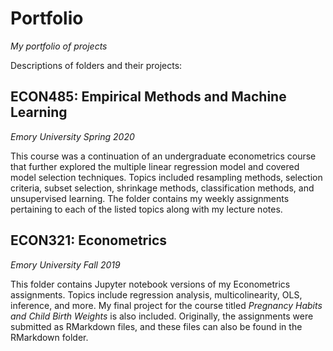 # Portfolio
_My portfolio of projects_

Descriptions of folders and their projects:

## ECON485: Empirical Methods and Machine Learning
_Emory University Spring 2020_

This course was a continuation of an undergraduate econometrics course that further explored the multiple linear regression model and covered model selection techniques. Topics included resampling methods, selection criteria, subset selection, shrinkage methods, classification methods, and unsupervised learning. The folder contains my weekly assignments pertaining to each of the listed topics along with my lecture notes.

## ECON321: Econometrics
_Emory University Fall 2019_

This folder contains Jupyter notebook versions of my Econometrics assignments. Topics include regression analysis, multicolinearity, OLS, inference, and more. My final project for the course titled _Pregnancy Habits and Child Birth Weights_ is also included. Originally, the assignments were submitted as RMarkdown files, and these files can also be found in the RMarkdown folder. 
